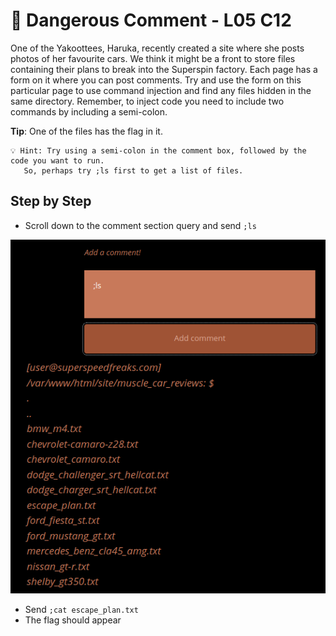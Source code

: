 # 🚁 Dangerous Comment - L05 C12

One of the Yakoottees, Haruka, recently created a site where she posts photos of her favourite cars. We think it might be a front to store files containing their plans to break into the Superspin factory. Each page has a form on it where you can post comments. Try and use the form on this particular page to use command injection and find any files hidden in the same directory. Remember, to inject code you need to include two commands by including a semi-colon.

**Tip**: One of the files has the flag in it.

```
💡 Hint: Try using a semi-colon in the comment box, followed by the code you want to run.
   So, perhaps try ;ls first to get a list of files.
```

## Step by Step

- Scroll down to the comment section query and send `;ls`

![picture of the input box and command execution](/assets/dangerouscomment1.png)

- Send `;cat escape_plan.txt`
- The flag should appear
